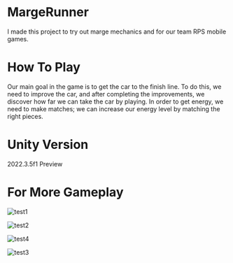 # MargeRunner

I made this project to try out marge mechanics and for our team RPS mobile games.

# How To Play
Our main goal in the game is to get the car to the finish line. To do this, we need to improve the car, and after completing the improvements, we discover how far we can take the car by playing. In order to get energy, we need to make matches; we can increase our energy level by matching the right pieces.

# Unity Version
2022.3.5f1
Preview

# For More Gameplay

![test1](https://github.com/godzago/MargeRunner/assets/48593494/37d2c3ed-e70d-408e-a613-864e0c22e9ba)

![test2](https://github.com/godzago/MargeRunner/assets/48593494/e73c47dc-a3f3-4014-ada3-8fe4599f5619)

![test4](https://github.com/godzago/MargeRunner/assets/48593494/82555f34-5180-4d9a-b0a6-aef96de4a5fd)

![test3](https://github.com/godzago/MargeRunner/assets/48593494/389dc1f0-153f-460b-9710-387599bdc677)
